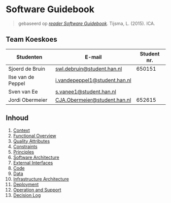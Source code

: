 # Software Guidebook

> gebaseerd op _[reader Software Guidebook](reader-software-guidebook.pdf)_. Tijsma, L. (2015). ICA.

## Team Koeskoes

| Studenten          | E-mail                        | Student nr. |
| ------------------ | ----------------------------- | ----------- |
| Sjoerd de Bruin    | swl.debruin@student.han.nl    | 650151      |
| Ilse van de Peppel | i.vandepeppel1@student.han.nl |             |
| Sven van Ee        | s.vanee1@student.han.nl       |             |
| Jordi Obermeier    | CJA.Obermeier@student.han.nl  | 652615      |

## Inhoud

1. [Context](1_context.md)
1. [Functional Overview](2_functional_overview.md)
1. [Quality Attributes](3_quality_attributes.md)
1. [Constraints](4_constraints.md)
1. [Principles](5_principles.md)
1. [Software Architecture](6_software_architecture.md)
1. [External Interfaces](7_external_interfaces.md)
1. [Code](8_code.md)
1. [Data](9_data.md)
1. [Infrastructure Architecture](10_infrastructure_architecture.md)
1. [Deployment](11_deployment.md)
1. [Operation and Support](12_operation_and_support.md)
1. [Decision Log](13_decision_log.md)
